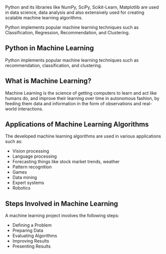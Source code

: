 Python and its libraries like NumPy, SciPy, Scikit-Learn, Matplotlib are used in data science, data analysis and also extensively used for creating scalable machine learning algorithms.

Python implements popular machine learning techniques such as Classification, Regression, Recommendation, and Clustering.

## Python in Machine Learning

Python implements popular machine learning techniques such as recommendation, classification, and clustering.

## What is Machine Learning?

Machine Learning is the science of getting computers to learn and act like humans do, and improve their learning over time in autonomous fashion, by feeding them data and information in the form of observations and real-world interactions.

## Applications of Machine Learning Algorithms

The developed machine learning algorithms are used in various applications such as:

  * Vision processing
  * Language processing
  * Forecasting things like stock market trends, weather
  * Pattern recognition
  * Games
  * Data mining
  * Expert systems
  * Robotics

## Steps Involved in Machine Learning

A machine learning project involves the following steps:
  
  * Defining a Problem
  * Preparing Data
  * Evaluating Algorithms
  * Improving Results
  * Presenting Results
